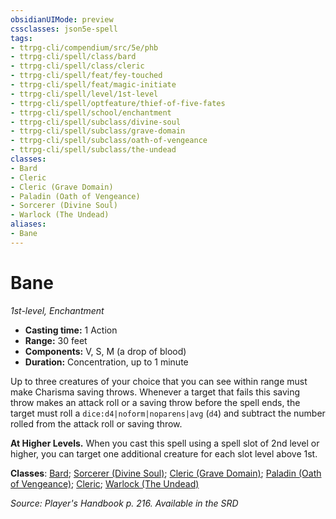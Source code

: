 ```yaml
---
obsidianUIMode: preview
cssclasses: json5e-spell
tags:
- ttrpg-cli/compendium/src/5e/phb
- ttrpg-cli/spell/class/bard
- ttrpg-cli/spell/class/cleric
- ttrpg-cli/spell/feat/fey-touched
- ttrpg-cli/spell/feat/magic-initiate
- ttrpg-cli/spell/level/1st-level
- ttrpg-cli/spell/optfeature/thief-of-five-fates
- ttrpg-cli/spell/school/enchantment
- ttrpg-cli/spell/subclass/divine-soul
- ttrpg-cli/spell/subclass/grave-domain
- ttrpg-cli/spell/subclass/oath-of-vengeance
- ttrpg-cli/spell/subclass/the-undead
classes:
- Bard
- Cleric
- Cleric (Grave Domain)
- Paladin (Oath of Vengeance)
- Sorcerer (Divine Soul)
- Warlock (The Undead)
aliases:
- Bane
---
```

# Bane
*1st-level, Enchantment*  


- **Casting time:** 1 Action
- **Range:** 30 feet
- **Components:** V, S, M (a drop of blood)
- **Duration:** Concentration, up to 1 minute

Up to three creatures of your choice that you can see within range must make Charisma saving throws. Whenever a target that fails this saving throw makes an attack roll or a saving throw before the spell ends, the target must roll a `dice:d4|noform|noparens|avg` (`d4`) and subtract the number rolled from the attack roll or saving throw.

**At Higher Levels.** When you cast this spell using a spell slot of 2nd level or higher, you can target one additional creature for each slot level above 1st.

**Classes**: [Bard](/3-Mechanics/CLI/Compendium/lists/list-spells-classes-bard.md); [Sorcerer (Divine Soul)](/3-Mechanics/CLI/Compendium/lists/list-spells-classes-divine-soul-xge.md "subclass=XGE"); [Cleric (Grave Domain)](/3-Mechanics/CLI/Compendium/lists/list-spells-classes-grave-domain-xge.md "subclass=XGE"); [Paladin (Oath of Vengeance)](/3-Mechanics/CLI/Compendium/lists/list-spells-classes-oath-of-vengeance.md); [Cleric](/3-Mechanics/CLI/Compendium/lists/list-spells-classes-cleric.md); [Warlock (The Undead)](/3-Mechanics/CLI/Compendium/lists/list-spells-classes-the-undead-vrgr.md "subclass=VRGR")

*Source: Player's Handbook p. 216. Available in the <span title='Systems Reference Document (5.1)'>SRD</span>*
